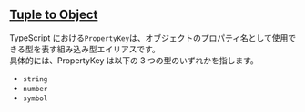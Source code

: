 ## [Tuple to Object](https://github.com/type-challenges/type-challenges/blob/main/questions/00011-easy-tuple-to-object/README.md)

TypeScript における`PropertyKey`は、オブジェクトのプロパティ名として使用できる型を表す組み込み型エイリアスです。  
具体的には、PropertyKey は以下の 3 つの型のいずれかを指します。

- `string`
- `number`
- `symbol`
